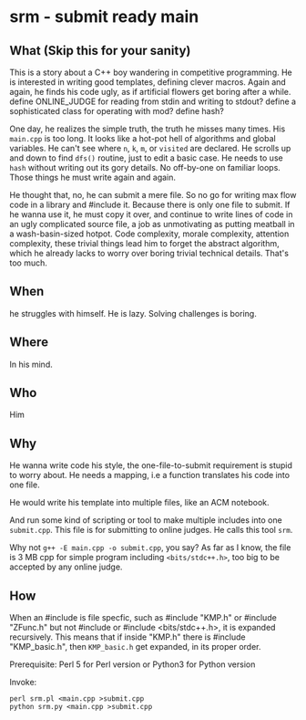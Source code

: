 # srm - submit ready main

## What (Skip this for your sanity)

This is a story about a C++ boy wandering in competitive programming. He is interested in writing good templates, defining clever macros. Again and again, he finds his code ugly, as if artificial flowers get boring after a while. define ONLINE_JUDGE for reading from stdin and writing to stdout? define a sophisticated class for operating with mod? define hash?

One day, he realizes the simple truth, the truth he misses many times. His `main.cpp` is too long. It looks like a hot-pot hell of algorithms and global variables. He can't see where `n`, `k`, `m`, or `visited` are declared. He scrolls up and down to find `dfs()` routine, just to edit a basic case. He needs to use `hash` without writing out its gory details. No off-by-one on familiar loops. Those things he must write again and again.

He thought that, no, he can submit a mere file. So no go for writing max flow code in a library and #include it. Because there is only one file to submit. If he wanna use it, he must copy it over, and continue to write lines of code in an ugly complicated source file, a job as unmotivating as putting meatball in a wash-basin-sized hotpot. Code complexity, morale complexity, attention complexity, these trivial things lead him to forget the abstract algorithm, which he already lacks to worry over boring trivial technical details. That's too much.

## When

he struggles with himself. He is lazy. Solving challenges is boring.

## Where

In his mind.

## Who

Him

## Why

He wanna write code his style, the one-file-to-submit requirement is stupid to worry about. He needs a mapping, i.e a function translates his code into one file.

He would write his template into multiple files, like an ACM notebook.

And run some kind of scripting or tool to make multiple includes into one `submit.cpp`. This file is for submitting to online judges. He calls this tool `srm`.

Why not `g++ -E main.cpp -o submit.cpp`, you say? As far as I know, the file is 3 MB cpp for simple program including `<bits/stdc++.h>`, too big to be accepted by any online judge.

## How

When an #include is file specfic, such as #include "KMP.h" or #include "ZFunc.h" but not #include <set> or #include <bits/stdc++.h>, it is expanded recursively. This means that if inside "KMP.h" there is #include "KMP_basic.h", then `KMP_basic.h` get expanded, in its proper order.

Prerequisite: Perl 5 for Perl version or Python3 for Python version

Invoke:

```
perl srm.pl <main.cpp >submit.cpp
python srm.py <main.cpp >submit.cpp
```



